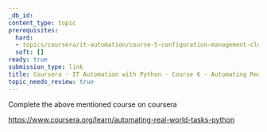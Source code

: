 ```yaml
---
_db_id:
content_type: topic
prerequisites:
  hard:
  - topics/coursera/it-automation/course-5-configuration-management-cloud
  soft: []
ready: true
submission_type: link
title: Coursera - IT Automation with Python - Course 6 - Automating Real-World Tasks with Python
topic_needs_review: true
---
```


Complete the above mentioned course on coursera

https://www.coursera.org/learn/automating-real-world-tasks-python
